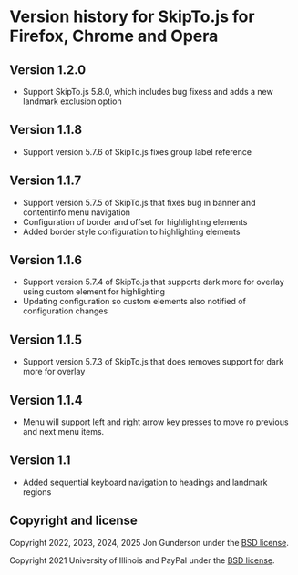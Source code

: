 # Version history for SkipTo.js for Firefox, Chrome and Opera

## Version 1.2.0
* Support SkipTo.js 5.8.0, which includes bug fixess and adds a new landmark exclusion option

## Version 1.1.8
* Support version 5.7.6 of SkipTo.js fixes group label reference

## Version 1.1.7
* Support version 5.7.5 of SkipTo.js that fixes bug in banner and contentinfo menu navigation
* Configuration of border and offset for highlighting elements
* Added border style configuration to highlighting elements

## Version 1.1.6
* Support version 5.7.4 of SkipTo.js that supports dark more for overlay using custom element for highlighting
* Updating configuration so custom elements also notified of configuration changes

## Version 1.1.5
* Support version 5.7.3 of SkipTo.js that does removes support for dark more for overlay

## Version 1.1.4
* Menu will support left and right arrow key presses to move ro previous and next menu items.

## Version 1.1
* Added sequential keyboard navigation to headings and landmark regions


## Copyright and license

Copyright 2022, 2023, 2024, 2025 Jon Gunderson under the [BSD license](LICENSE.md).

Copyright 2021 University of Illinois and PayPal under the [BSD license](LICENSE.md).

